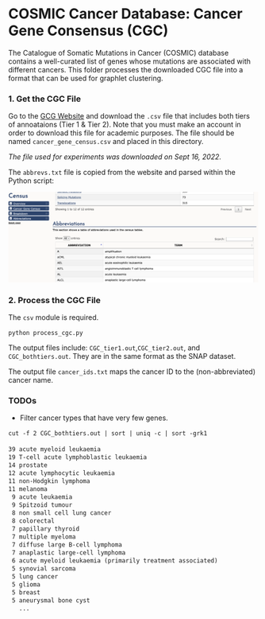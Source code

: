 # COSMIC Cancer Database: Cancer Gene Consensus (CGC)

The Catalogue of Somatic Mutations in Cancer (COSMIC) database contains a well-curated list of genes whose mutations are associated with different cancers.  This folder processes the downloaded CGC file into a format that can be used for graphlet clustering.

### 1. Get the CGC File

Go to the [GCG Website](https://cancer.sanger.ac.uk/census) and download the `.csv` file that includes both tiers of annoataions (Tier 1 & Tier 2). Note that you must make an account in order to download this file for academic purposes. The file should be named `cancer_gene_census.csv` and placed in this directory.

_The file used for experiments was downloaded on Sept 16, 2022._

The `abbrevs.txt` file is copied from the website and parsed within the Python script:

![abbrevs.png](abbrevs.png)

### 2. Process the CGC File

The `csv` module is required.

```
python process_cgc.py
```

The output files include: `CGC_tier1.out`,`CGC_tier2.out`, and `CGC_bothtiers.out`. They are in the same format as the SNAP dataset.

The output file `cancer_ids.txt` maps the cancer ID to the (non-abbreviated) cancer name.

### TODOs

- Filter cancer types that have very few genes.

```
cut -f 2 CGC_bothtiers.out | sort | uniq -c | sort -grk1

39 acute myeloid leukaemia
19 T-cell acute lymphoblastic leukaemia
14 prostate
12 acute lymphocytic leukaemia
11 non-Hodgkin lymphoma
11 melanoma
 9 acute leukaemia
 9 Spitzoid tumour
 8 non small cell lung cancer
 8 colorectal
 7 papillary thyroid
 7 multiple myeloma
 7 diffuse large B-cell lymphoma
 7 anaplastic large-cell lymphoma
 6 acute myeloid leukaemia (primarily treatment associated)
 5 synovial sarcoma
 5 lung cancer
 5 glioma
 5 breast
 5 aneurysmal bone cyst
   ...
```

